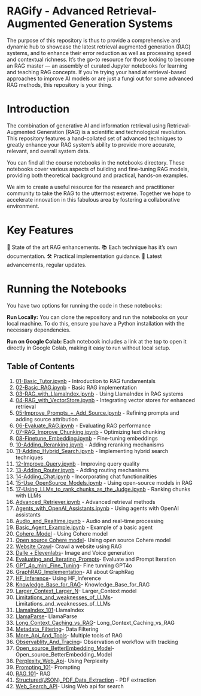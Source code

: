 # RAGify - Advanced Retrieval-Augmented Generation Systems

The purpose of this repository is thus to provide a comprehensive and dynamic hub to showcase the latest retrieval augmented generation (RAG) systems, and to enhance their error reduction as well as processing speed and contextual richness. It’s the go-to resource for those looking to become an RAG master — an assembly of curated Jupyter notebooks for learning and teaching RAG concepts. If you’re trying your hand at retrieval-based approaches to improve AI models or are just a fungi out for some advanced RAG methods, this repository is your thing.

# Introduction 
The combination of generative AI and information retrieval using Retrieval-Augmented Generation (RAG) is a scientific and technological revolution. This repository features a hand-collated set of advanced techniques to greatly enhance your RAG system’s ability to provide more accurate, relevant, and overall system data.

You can find all the course notebooks in the notebooks directory. These notebooks cover various aspects of building and fine-tuning RAG models, providing both theoretical background and practical, hands-on examples.

We aim to create a useful resource for the research and practitioner community to take the RAG to the uttermost extreme. Together we hope to accelerate innovation in this fabulous area by fostering a collaborative environment.

# Key Features
🧠 State of the art RAG enhancements.
📚 Each technique has it’s own documentation.
🛠️ Practical implementation guidance.
🌟 Latest advancements, regular updates.

# Running the Notebooks
You have two options for running the code in these notebooks:

<b>Run Locally:</b> You can clone the repository and run the notebooks on your local machine. To do this, ensure you have a Python installation with the necessary dependencies.

<b>Run on Google Colab:</b> Each notebook includes a link at the top to open it directly in Google Colab, making it easy to run without local setup.

## Table of Contents

1. [01-Basic_Tutor.ipynb](https://github.com/Aadya-Madankar/RAGify/blob/main/01-Basic_Tutor.ipynb) - Introduction to RAG fundamentals
2. [02-Basic_RAG.ipynb](https://github.com/Aadya-Madankar/RAGify/blob/main/02-Basic_RAG.ipynb) - Basic RAG implementation
3. [03-RAG_with_LlamaIndex.ipynb](https://github.com/Aadya-Madankar/RAGify/blob/main/03-RAG_with_LlamaIndex.ipynb) - Using LlamaIndex in RAG systems
4. [04-RAG_with_VectorStore.ipynb](https://github.com/Aadya-Madankar/RAGify/blob/main/04-RAG_with_VectorStore.ipynb) - Integrating vector stores for enhanced retrieval
5. [05-Improve_Prompts_+_Add_Source.ipynb](https://github.com/Aadya-Madankar/RAGify/blob/main/05-Improve_Prompts_%2B_Add_Source.ipynb) - Refining prompts and adding source attribution
6. [06-Evaluate_RAG.ipynb](https://github.com/Aadya-Madankar/RAGify/blob/main/06-Evaluate_RAG.ipynb) - Evaluating RAG performance
7. [07-RAG_Improve_Chunking.ipynb](https://github.com/Aadya-Madankar/RAGify/blob/main/07-RAG_Improve_Chunking.ipynb) - Optimizing text chunking
8. [08-Finetune_Embedding.ipynb](https://github.com/Aadya-Madankar/RAGify/blob/main/08-Finetune_Embedding.ipynb) - Fine-tuning embeddings
9. [10-Adding_Reranking.ipynb](https://github.com/Aadya-Madankar/RAGify/blob/main/10-Adding_Reranking.ipynb) - Adding reranking mechanisms
10. [11-Adding_Hybrid_Search.ipynb](https://github.com/Aadya-Madankar/RAGify/blob/main/11-Adding_Hybrid_Search.ipynb) - Implementing hybrid search techniques
11. [12-Improve_Query.ipynb](https://github.com/Aadya-Madankar/RAGify/blob/main/12-Improve_Query.ipynb) - Improving query quality
12. [13-Adding_Router.ipynb](https://github.com/Aadya-Madankar/RAGify/blob/main/13-Adding_Router.ipynb) - Adding routing mechanisms
13. [14-Adding_Chat.ipynb](https://github.com/Aadya-Madankar/RAGify/blob/main/14-Adding_Chat.ipynb) - Incorporating chat functionalities
14. [15-Use_OpenSource_Models.ipynb](https://github.com/Aadya-Madankar/RAGify/blob/main/15-Use_OpenSource_Models.ipynb) - Using open-source models in RAG
15. [17-Using_LLMs_to_rank_chunks_as_the_Judge.ipynb](https://github.com/Aadya-Madankar/RAGify/blob/main/17-Using_LLMs_to_rank_chunks_as_the_Judge.ipynb) - Ranking chunks with LLMs
16. [Advanced_Retriever.ipynb](https://github.com/Aadya-Madankar/RAGify/blob/main/Advanced_Retriever.ipynb) - Advanced retrieval methods
17. [Agents_with_OpenAI_Assistants.ipynb](https://github.com/Aadya-Madankar/RAGify/blob/main/Agents_with_OpenAI_Assistants.ipynb) - Using agents with OpenAI assistants
18. [Audio_and_Realtime.ipynb](https://github.com/Aadya-Madankar/RAGify/blob/main/Audio_and_Realtime.ipynb) - Audio and real-time processing
19. [Basic_Agent_Example.ipynb](https://github.com/Aadya-Madankar/RAGify/blob/main/Basic_Agent_Example.ipynb) - Example of a basic agent
20. [Cohere_Model](https://github.com/Aadya-Madankar/RAGify/blob/main/Cohere_Better_Embedding_Model.ipynb) - Using Cohere model
21. [Open source Cohere model](https://github.com/Aadya-Madankar/RAGify/blob/main/Cohere_and_Open_Source_Embedding_Model.ipynb)- Using open source Cohere model
22. [Website Crawl](https://github.com/Aadya-Madankar/RAGify/blob/main/Crawl_a_Website.ipynb)- Crawl a website using RAG
23. [Dalle + Elevenlabs](https://github.com/Aadya-Madankar/RAGify/blob/main/DallE_3_and_ElevenLabs.ipynb)- Image and Voice generation
24. [Evaluating_and_Iterating_Prompts](https://github.com/Aadya-Madankar/RAGify/blob/main/Evaluating_and_Iterating_Prompts.ipynb)- Evaluate and Prompt Iteration
25. [GPT_4o_mini_Fine_Tuning](https://github.com/Aadya-Madankar/RAGify/blob/main/GPT_4o_mini_Fine_Tuning.ipynb)- Fine tunning GPT4o
26. [GraphRAG_Implementation](https://github.com/Aadya-Madankar/RAGify/blob/main/GraphRAG_Implementation.ipynb)- All about GraphRag
27. [HF_Inference](https://github.com/Aadya-Madankar/RAGify/blob/main/HF_Inference.ipynb)- Using HF_Inference
28. [Knowledge_Base_for_RAG](https://github.com/Aadya-Madankar/RAGify/blob/main/Knowledge_Base_for_RAG.ipynb)- Knowledge_Base_for_RAG
29. [Larger_Context_Larger_N](https://github.com/Aadya-Madankar/RAGify/blob/main/Larger_Context_Larger_N.ipynb)- Larger_Context model
30. [Limitations_and_weaknesses_of_LLMs](https://github.com/Aadya-Madankar/RAGify/blob/main/Limitations_and_weaknesses_of_LLMs.ipynb)- Limitations_and_weaknesses_of_LLMs
31. [LlamaIndex_101](https://github.com/Aadya-Madankar/RAGify/blob/main/LlamaIndex_101.ipynb)-LlamaIndex
32. [LlamaParse](https://github.com/Aadya-Madankar/RAGify/blob/main/LlamaParse.ipynb)- LlamaParse
33. [Long_Context_Caching_vs_RAG](https://github.com/Aadya-Madankar/RAGify/blob/main/Long_Context_Caching_vs_RAG.ipynb)- Long_Context_Caching_vs_RAG
34. [Metadata_Filtering](https://github.com/Aadya-Madankar/RAGify/blob/main/Metadata_Filtering.ipynb)- Data Filtering
35. [More_Api_And_Tools](https://github.com/Aadya-Madankar/RAGify/blob/main/More_Api_And_Tools.ipynb)- Multiple tools of RAG
36. [Observablity_And_Tracing](https://github.com/Aadya-Madankar/RAGify/blob/main/Observablity_And_Tracing.ipynb)- Observation of workflow with tracking
37. [Open_source_BetterEmbedding_Model](https://github.com/Aadya-Madankar/RAGify/blob/main/Open_source_BetterEmbedding_Model.ipynb)- Open_source_BetterEmbedding_Model
38. [Perplexity_Web_Api](https://github.com/Aadya-Madankar/RAGify/blob/main/Perplexity_Web_Api.ipynb)- Using Perplexity
39. [Prompting_101](https://github.com/Aadya-Madankar/RAGify/blob/main/Prompting_101.ipynb)- Prompting
40. [RAG_101](https://github.com/Aadya-Madankar/RAGify/blob/main/RAG_101.ipynb)- RAG
41. [Structured(JSON)_PDF_Data_Extraction](https://github.com/Aadya-Madankar/RAGify/blob/main/Structured(JSON)_PDF_Data_Extraction.ipynb) - PDF extraction
42. [Web_Search_API](https://github.com/Aadya-Madankar/RAGify/blob/main/Web_Search_API.ipynb)- Using Web api for search 
